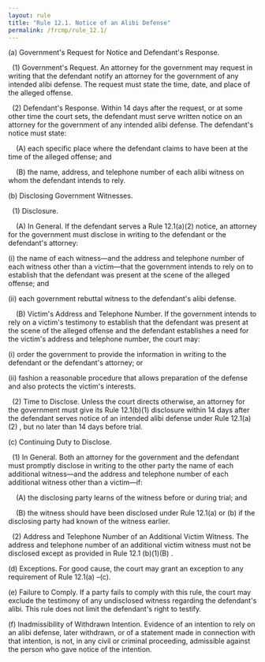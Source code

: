 ```yaml
---
layout: rule
title: "Rule 12.1. Notice of an Alibi Defense"
permalink: /frcmp/rule_12.1/
---
```


(a) Government's Request for Notice and Defendant's Response.


&nbsp;&nbsp;(1) Government's Request. An attorney for the government may request in writing that the defendant notify an attorney for the government of any intended alibi defense. The request must state the time, date, and place of the alleged offense.


&nbsp;&nbsp;(2) Defendant's Response. Within 14 days after the request, or at some other time the court sets, the defendant must serve written notice on an attorney for the government of any intended alibi defense. The defendant's notice must state:


&nbsp;&nbsp;&nbsp;&nbsp;(A) each specific place where the defendant claims to have been at the time of the alleged offense; and


&nbsp;&nbsp;&nbsp;&nbsp;(B) the name, address, and telephone number of each alibi witness on whom the defendant intends to rely.


(b) Disclosing Government Witnesses.


&nbsp;&nbsp;(1) Disclosure.


&nbsp;&nbsp;&nbsp;&nbsp;(A) In General. If the defendant serves a Rule 12.1(a)(2) notice, an attorney for the government must disclose in writing to the defendant or the defendant's attorney:


(i) the name of each witness—and the address and telephone number of each witness other than a victim—that the government intends to rely on to establish that the defendant was present at the scene of the alleged offense; and


(ii) each government rebuttal witness to the defendant's alibi defense.


&nbsp;&nbsp;&nbsp;&nbsp;(B) Victim's Address and Telephone Number. If the government intends to rely on a victim's testimony to establish that the defendant was present at the scene of the alleged offense and the defendant establishes a need for the victim's address and telephone number, the court may:


(i) order the government to provide the information in writing to the defendant or the defendant's attorney; or


(ii) fashion a reasonable procedure that allows preparation of the defense and also protects the victim's interests.


&nbsp;&nbsp;(2) Time to Disclose. Unless the court directs otherwise, an attorney for the government must give its Rule 12.1(b)(1) disclosure within 14 days after the defendant serves notice of an intended alibi defense under Rule 12.1(a)(2) , but no later than 14 days before trial.


(c) Continuing Duty to Disclose.


&nbsp;&nbsp;(1) In General. Both an attorney for the government and the defendant must promptly disclose in writing to the other party the name of each additional witness—and the address and telephone number of each additional witness other than a victim—if:


&nbsp;&nbsp;&nbsp;&nbsp;(A) the disclosing party learns of the witness before or during trial; and


&nbsp;&nbsp;&nbsp;&nbsp;(B) the witness should have been disclosed under Rule 12.1(a) or (b) if the disclosing party had known of the witness earlier.


&nbsp;&nbsp;(2) Address and Telephone Number of an Additional Victim Witness. The address and telephone number of an additional victim witness must not be disclosed except as provided in Rule 12.1 (b)(1)(B) .


(d) Exceptions. For good cause, the court may grant an exception to any requirement of Rule 12.1(a) –(c).


(e) Failure to Comply. If a party fails to comply with this rule, the court may exclude the testimony of any undisclosed witness regarding the defendant's alibi. This rule does not limit the defendant's right to testify.


(f) Inadmissibility of Withdrawn Intention. Evidence of an intention to rely on an alibi defense, later withdrawn, or of a statement made in connection with that intention, is not, in any civil or criminal proceeding, admissible against the person who gave notice of the intention.